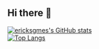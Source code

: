 ## Hi there 👋
[![ericksgmes's GitHub stats](https://github-readme-stats.vercel.app/api?username=ericksgmes)](https://github.com/ericksgmes/github-readme-stats)
<br>
[![Top Langs](https://github-readme-stats.vercel.app/api/top-langs/?username=ericksgmes&hide=cmake)](https://github.com/ericksgmes/github-readme-stats)
<!--
**ericksgmes/ericksgmes** is a ✨ _special_ ✨ repository because its `README.md` (this file) appears on your GitHub profile.

Here are some ideas to get you started:

- 🔭 I’m currently working on ...  
- 🌱 I’m currently learning ...
- 👯 I’m looking to collaborate on ...
- 🤔 I’m looking for help with ...
- 💬 Ask me about ...
- 📫 How to reach me: ...
- 😄 Pronouns: ...
- ⚡ Fun fact: ...
-->
